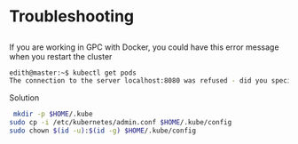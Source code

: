 # Troubleshooting

## 
If you are working in GPC with Docker, you could have this error message when you restart the cluster
```bash
edith@master:~$ kubectl get pods
The connection to the server localhost:8080 was refused - did you specify the right host or port?
```
Solution
```bash
 mkdir -p $HOME/.kube
sudo cp -i /etc/kubernetes/admin.conf $HOME/.kube/config
sudo chown $(id -u):$(id -g) $HOME/.kube/config
```